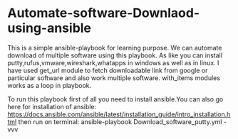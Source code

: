# Automate-software-Downlaod-using-ansible
This is a simple ansible-playbook for learning purpose.
We can automate download of multiple software using this playbook.
As like you can install putty,rufus,vmware,wireshark,whatapps in windows as well as in linux.
I have used get_url module to fetch downloadable link from google or particular software and also work multiple software.
with_items modules works as a loop in playbook.
 
 To run this playbook first of all you need to install ansible.You can also go here for installation of ansible:
 https://docs.ansible.com/ansible/latest/installation_guide/intro_installation.html
 then run on terminal:
 ansible-playbook Download_software_putty.yml -vvv
 
